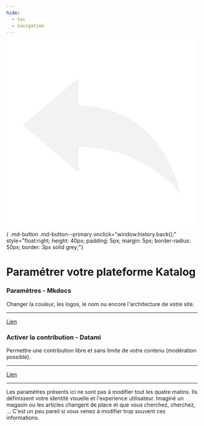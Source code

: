 ```yaml
---
hide:
  - toc
  - navigation
---
```




![Retour configuration](https://raw.githubusercontent.com/Konsilion/website/master/media/fleche-retour.png){ .md-button .md-button--primary onclick="window.history.back();" style="float:right; height: 40px; padding: 5px; margin: 5px; border-radius: 50px; border: 3px solid grey;"}

# Paramétrer votre plateforme Katalog

<div class="ksln-grid">
    <div class="ksln-cards">
        <h3><b>Paramètres - Mkdocs</b></h3>
        Changer la couleur, les logos, le nom ou encore l'architecture de votre site.
        <hr>
        <a class="md-button md-button--secondary" href="{{ katalog_site }}/admin/tutoriels/admin/parametrage/personnalisation-site">Lien</a>
    </div>
    <div class="ksln-cards">
        <h3><b>Activer la contribution - Datami</b></h3>
        Permettre une contribution libre et sans limite de votre contenu (modération possible).
        <hr>
        <a class="md-button md-button--secondary" href="{{ katalog_site }}/admin/tutoriels/admin/parametrage/activer-contribution">Lien</a>
    </div>
</div>

---

Les paramètres présents ici ne sont pas à modifier tout les quatre matins. Ils définissent votre identité visuelle et l'experience utilisateur. Imaginé un magasin ou les articles changent de place et que vous cherchez, cherchez, ... C'est un peu pareil si vous venez à modifier trop souvent ces informations.

<script type="text/javascript" src="https://konsilion.github.io/katalog-setup/js/functionality/modif-page.js" defer></script> 